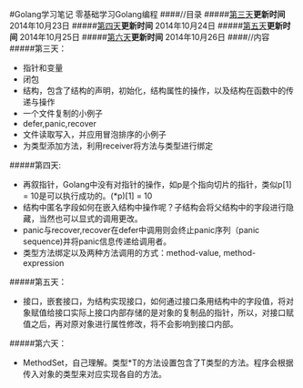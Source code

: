 #Golang学习笔记
零基础学习Golang编程
####//目录
#####[第三天](https://github.com/Golangcoder/golangNote/tree/master/3rd)**更新时间** 2014年10月23日
#####[第四天](https://github.com/Golangcoder/golangNote/tree/master/4th)**更新时间** 2014年10月24日
#####[第五天](https://github.com/Golangcoder/golangNote/tree/master/5th)**更新时间** 2014年10月25日
#####[第六天](https://github.com/Golangcoder/golangNote/tree/master/6th)**更新时间** 2014年10月26日
####//内容
#####第三天：
- 指针和变量
- 闭包
- 结构，包含了结构的声明，初始化，结构属性的操作，以及结构在函数中的传递与操作
- 一个文件复制的小例子
- defer,panic,recover
- 文件读取写入，并应用冒泡排序的小例子
- 为类型添加方法，利用receiver将方法与类型进行绑定

#####第四天:
- 再叙指针，Golang中没有对指针的操作，如p是个指向切片的指针，类似p[1] = 10是可以执行成功的。(*p)[1] = 10
- 结构中匿名字段如何在嵌入结构中操作呢？子结构会将父结构中的字段进行隐藏，当然也可以显式的调用更改。
- panic与recover,recover在defer中调用则会终止panic序列（panic sequence)并将panic信息传递给调用者。
- 类型方法绑定以及两种方法调用的方式：method-value, method-expression

#####第五天：
- 接口，嵌套接口，为结构实现接口，如何通过接口条用结构中的字段值，将对象赋值给接口实际上接口内部存储的是对象的复制品的指针，所以，对接口赋值之后，再对原对象进行属性修改，将不会影响到接口内部。

#####第六天：
- MethodSet，自己理解。类型*T的方法设置包含了T类型的方法。程序会根据传入对象的类型来对应实现各自的方法。
